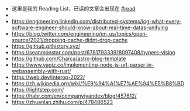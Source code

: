- 这里是我的 Reading List，已读的文章会出现在 [#read]([[read]])
-
- https://engineering.linkedin.com/distributed-systems/log-what-every-software-engineer-should-know-about-real-time-datas-unifying
- https://blog.twitter.com/engineering/en_us/topics/open-source/2021/dropping-cache-didnt-drop-cache
- https://github.githistory.xyz/
- https://seanmonstar.com/post/678179333918097408/hypers-vision
- https://github.com/Charca/astro-blog-template
- https://www.yagiz.co/implementing-node-js-url-parser-in-webassembly-with-rust/
- https://web.dev/interop-2022/
- https://zh.wikipedia.org/wiki/%E9%94%A1%E7%AE%94%E5%B8%BD
- https://lightstep.com/
- https://habr.com/en/company/yandex/blog/457612/
- https://zhuanlan.zhihu.com/p/478486523